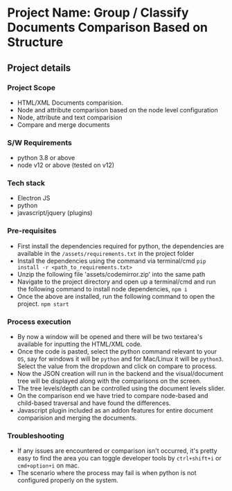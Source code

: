 # Project Name: Group / Classify Documents Comparison Based on Structure 

## Project details
### Project Scope
 - HTML/XML Documents comparision.
 - Node and attribute comparision based on the node level configuration
 - Node, attribute and text comparision
 - Compare and merge documents
 
### S/W Requirements

- python 3.8 or above
- node v12 or above (tested on v12)

### Tech stack

- Electron JS
- python
- javascript/jquery (plugins)

### Pre-requisites

- First install the dependencies required for python, the dependencies are available in the `/assets/requirements.txt` in the project folder
- Install the dependencies using the command via terminal/cmd `pip install -r <path_to_requirements.txt>`
- Unzip the following file 'assets/codemirror.zip' into the same path
- Navigate to the project directory and open up a terminal/cmd and run the following command to install node dependencies, `npm i`
- Once the above are installed, run the following command to open the project. `npm start`

### Process execution

- By now a window will be opened and there will be two textarea's available for inputting the HTML/XML code.
- Once the code is pasted, select the python command relevant to your `OS`, say for windows it will be `python` and for Mac/Linux it will be `python3`. Select the value from the dropdown and click on compare to process.
- Now the JSON creation will run in the backend and the visual/document tree will be displayed along with the comparisons on the screen.
- The tree levels/depth can be controlled using the document levels slider.
- On the comparison end we have tried to compare node-based and child-based traversal and have found the differences.
- Javascript plugin included as an addon features for entire document comparision and merging the documents.

### Troubleshooting

- If any issues are encountered or comparison isn't occurred, it's pretty easy to find the area you can toggle developer tools by `ctrl+shift+i` or `cmd+option+i` on mac.
- The scenario where the process may fail is when python is not configured properly on the system.
